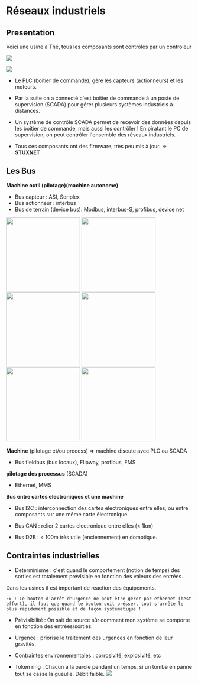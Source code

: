 # Réseaux industriels

## Presentation

Voici une usine à Thé, tous les composants sont contrôlés par un controleur 

![](../images/usine_the.png)

![](../images/usine_the_2.png)

* Le PLC (boitier de commande), gère les capteurs (actionneurs) et les moteurs.

* Par la suite on a connecté c'est boitier de commande à un poste de supervision (SCADA) pour gérer plusieurs systèmes industriels à distances.

* Un système de contrôle SCADA permet de recevoir des données depuis les boitier de commande, mais aussi les contrôler ! En piratant le PC de supervision, on peut contrôler l'ensemble des réseaux industriels.

* Tous ces composants ont des firmware, très peu mis à jour. => __STUXNET__

## Les Bus

__Machine outil (pilotage)(machine autonome)__

* Bus capteur : ASI, Seriplex
* Bus actionneur : interbus
* Bus de terrain (device bus): Modbus, interbus-S, profibus, device net

<img src="../images/asi.jpg" width="200"/> <img src="../images/seriplex.gif" width="200"/> <img src="../images/interbus.png" width="200"/> <img src="../images/profibus.png" width="200"/>  <img src="../images/modbus.png" width="200"/>  <img src="../images/devicenet.jpg" width="200"/> 

__Machine__ (pilotage et/ou process) => machine discute avec PLC ou SCADA

* Bus fieldbus (bus locaux), Flipway, profibus, FMS

__pilotage des processus__ (SCADA)

* Ethernet, MMS


__Bus entre cartes electroniques et une machine__

* Bus I2C : interconnection des cartes electroniques entre elles, ou entre composants sur une même carte électronique.

* Bus CAN : relier 2 cartes electronique entre elles (< 1km)

* Bus D2B : < 100m très utile (enciennement) en domotique.

## Contraintes industrielles

* Determinisme : c'est quand le comportement (notion de temps) des sorties est totalement prévisible en fonction des valeurs des entrées.

Dans les usines il est important de réaction des équipements.
```
Ex : Le bouton d'arrêt d'urgence ne peut être gérer par ethernet (best effort), il faut que quand le bouton soit présser, tout s'arrête le plus rapidement possible et de façon systématique !
```

* Prévisibilité : On sait de source sûr comment mon système se comporte en fonction des entrées/sorties.

* Urgence : priorise le traitement des urgences en fonction de leur gravités.

* Contraintes environnementales : corrosivité, explosivité, etc

* Token ring : Chacun a la parole pendant un temps, si un tombe en panne tout se casse la gueulle. Débit faible.
![](../images/token_ring.png)